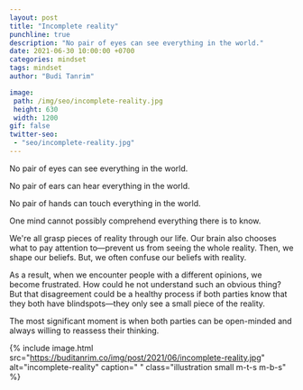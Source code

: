 ```yaml
---
layout: post
title: "Incomplete reality"
punchline: true
description: "No pair of eyes can see everything in the world."
date: 2021-06-30 10:00:00 +0700
categories: mindset
tags: mindset
author: "Budi Tanrim"

image:
 path: /img/seo/incomplete-reality.jpg
 height: 630
 width: 1200
gif: false
twitter-seo: 
 - "seo/incomplete-reality.jpg"
---
```


No pair of eyes can see everything in the world.

No pair of ears can hear everything in the world.

No pair of hands can touch everything in the world.

One mind cannot possibly comprehend everything there is to know.

We're all grasp pieces of reality through our life. Our brain also chooses what to pay attention to—prevent us from seeing the whole reality. Then, we shape our beliefs. But, we often confuse our beliefs with reality.

As a result, when we encounter people with a different opinions, we become frustrated. How could he not understand such an obvious thing? But that disagreement could be a healthy process if both parties know that they both have blindspots—they only see a small piece of the reality. 

The most significant moment is when both parties can be open-minded and always willing to reassess their thinking.



{% include image.html 
src="https://buditanrim.co/img/post/2021/06/incomplete-reality.jpg" 
alt="incomplete-reality" 
caption=" "
class="illustration small m-t-s m-b-s" %}